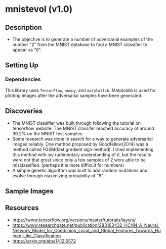 
# mnistevol (v1.0)
## Description 
* The objective is to generate a number of adversarial examples of the number "2" from the MNIST database to fool a MNIST classifier to appear as "6".
  
## Setting Up

### Dependencies
This library uses `TensorFlow`, `numpy`, and `matplotlib`. Matploblib is used for plotting images after the adversarial samples have been generated.

##  Discoveries
* The MNIST classifier was built through following the tutorial on tensorflow website. The MNIST classifer reached accuracy of around 99.2% on the MNIST test samples.
* Some research was done in search for a way to generate adversarial images reliably. One method proposed by Goodfellow(2014) was a method called FGSM(fast gradient sign method). I tried implementing this method with my rudimentary understanding of it, but the results were not that great since only a few samples of 2 were able to be misclassified. (perhaps it is more difficult for numbers)
* A simple genetic algorithm was built to add random mutations and evolve through maximizing probability of "6".

## Sample Images

## Resources
* https://www.tensorflow.org/versions/master/tutorials/layers/
* https://www.researchgate.net/publication/283163432_HCNN_A_Neural_Network_Model_for_Combining_Local_and_Global_Features_Towards_Human-Like_Classification
* https://arxiv.org/abs/1412.6572
